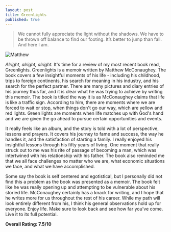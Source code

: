 ```yaml
---
layout: post
title: Greenlights
published: true
---
```

> We cannot fully appreciate the light without the shadows. We have to be thrown off balance to find our footing. It’s better to jump than fall. And here I am.

![Matthew](https://cdn.24.co.za/files/Cms/General/d/7535/fd900692f7d348c49c2f974f16b78aa8.jpg)

_Alright, alright, alright._ It's time for a review of my most recent book read, Greenlights. Greenlights is a memoir written by Matthew McConaughey. The book covers a few insightful moments of his life - including his childhood, trips to foreign continents, his search for meaning in his industry, and his search for the perfect partner. There are many pictures and diary entries of his journey thus far, and it is clear what he was trying to achieve by writing this memoir. The book is titled the way it is as McConaughey claims that life is like a traffic sign. According to him, there are moments where we are forced to wait or stop, when things don't go our way, which are yellow and red lights. Green lights are moments when life matches up with God's hand and we are given the go ahead to pursue certain opportunities and events.

It really feels like an album, and the story is told with a lot of perspective, lessons and prayers. It covers his journey to fame and success, the way he handles it, and the satisfaction of starting a family. I really enjoyed his insightful lessons through his fifty years of living. One moment that really struck out to me was his rite of passage of becoming a man, which was intertwined with his relationship with his father. The book also reminded me that we all face challenges no matter who we are, what economic situations we face, and what we have accomplished.

Some say the book is self centered and egotistical, but I personally did not find this a problem as the book was presented as a memoir. The book felt like he was really opening up and attempting to be vulnerable about his storied life. McConaughey certainly has a knack for writing, and I hope that he writes more for us throughout the rest of his career. While my path will look entirely different from his, I think his general observations hold up for everyone. Enjoy life. Make sure to look back and see how far you've come. Live it to its full potential.

**Overall Rating: 7.5/10**
